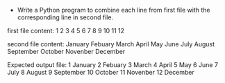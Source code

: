 * Write a Python program to combine each line from first file with the corresponding line in second file. 

first file content:
1
2
3
4
5
6
7
8
9
10
11
12

second file content:
January
Febuary
March
April
May
June
July
August
September
October
Novenber
December

Expected output file:
1 January
2 Febuary
3 March
4 April
5 May
6 June
7 July
8 August
9 September
10 October
11 Novenber
12 December